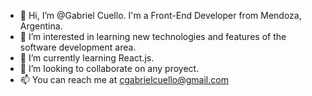 - 👋 Hi, I’m @Gabriel Cuello. I'm a Front-End Developer from Mendoza, Argentina.
- 👀 I’m interested in learning new technologies and features of the software development area.
- 🌱 I’m currently learning React.js.
- 💞️ I’m looking to collaborate on any proyect.
- 📫 You can reach me at cgabrielcuello@gmail.com

<!---
Palixer/Palixer is a ✨ special ✨ repository because its `README.md` (this file) appears on your GitHub profile.
You can click the Preview link to take a look at your changes.
--->
